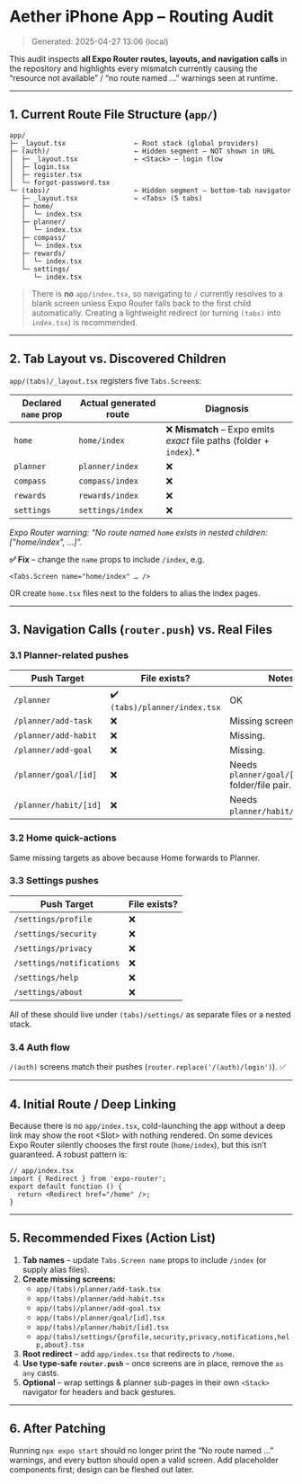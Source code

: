 # Aether iPhone App – Routing Audit

> Generated: 2025-04-27 13:06 (local)

This audit inspects **all Expo Router routes, layouts, and navigation calls** in the repository and highlights every mismatch currently causing the “resource not available” / “no route named …” warnings seen at runtime.

---

## 1. Current Route File Structure (`app/`)

```plaintext
app/
├─ _layout.tsx                 ← Root stack (global providers)
├─ (auth)/                     ← Hidden segment – NOT shown in URL
│  ├─ _layout.tsx              ← <Stack> – login flow
│  ├─ login.tsx
│  ├─ register.tsx
│  └─ forgot-password.tsx
└─ (tabs)/                     ← Hidden segment – bottom-tab navigator
   ├─ _layout.tsx              ← <Tabs> (5 tabs)
   ├─ home/
   │  └─ index.tsx
   ├─ planner/
   │  └─ index.tsx
   ├─ compass/
   │  └─ index.tsx
   ├─ rewards/
   │  └─ index.tsx
   └─ settings/
      └─ index.tsx
```

>There is **no** `app/index.tsx`, so navigating to `/` currently resolves to a blank screen unless Expo Router falls back to the first child automatically. Creating a lightweight redirect (or turning `(tabs)` into `index.tsx`) is recommended.

---

## 2. Tab Layout vs. Discovered Children

`app/(tabs)/_layout.tsx` registers five `Tabs.Screen`s:

| Declared `name` prop | Actual generated route | Diagnosis |
| --- | --- | --- |
| `home` | `home/index` | ❌ **Mismatch** – Expo emits *exact* file paths (folder + `index`).* |
| `planner` | `planner/index` | ❌ |
| `compass` | `compass/index` | ❌ |
| `rewards` | `rewards/index` | ❌ |
| `settings` | `settings/index` | ❌ |

*Expo Router warning: “No route named `home` exists in nested children: ["home/index", …]”.*

**✅ Fix** – change the `name` props to include `/index`, e.g.

```tsx
<Tabs.Screen name="home/index" … />
```

OR create `home.tsx` files next to the folders to alias the index pages.

---

## 3. Navigation Calls (`router.push`) vs. Real Files

### 3.1  Planner-related pushes

| Push Target | File exists? | Notes |
| --- | --- | --- |
| `/planner` | ✔️ `(tabs)/planner/index.tsx` | OK |
| `/planner/add-task` | ❌ | Missing screen. |
| `/planner/add-habit` | ❌ | Missing. |
| `/planner/add-goal` | ❌ | Missing. |
| `/planner/goal/[id]` | ❌ | Needs `planner/goal/[id].tsx` folder/file pair. |
| `/planner/habit/[id]` | ❌ | Needs `planner/habit/[id].tsx`. |

### 3.2 Home quick-actions

Same missing targets as above because Home forwards to Planner.

### 3.3 Settings pushes

| Push Target | File exists? |
| --- | --- |
| `/settings/profile` | ❌ |
| `/settings/security` | ❌ |
| `/settings/privacy` | ❌ |
| `/settings/notifications` | ❌ |
| `/settings/help` | ❌ |
| `/settings/about` | ❌ |

All of these should live under `(tabs)/settings/` as separate files or a nested stack.

### 3.4 Auth flow

`/(auth)` screens match their pushes (`router.replace('/(auth)/login')`). ✅

---

## 4. Initial Route / Deep Linking

Because there is no `app/index.tsx`, cold-launching the app without a deep link may show the root &lt;Slot&gt; with nothing rendered. On some devices Expo Router silently chooses the first route (`home/index`), but this isn’t guaranteed. A robust pattern is:

```tsx
// app/index.tsx
import { Redirect } from 'expo-router';
export default function () {
  return <Redirect href="/home" />;
}
```

---

## 5. Recommended Fixes (Action List)

1. **Tab names** – update `Tabs.Screen name` props to include `/index` (or supply alias files).
2. **Create missing screens:**
   * `app/(tabs)/planner/add-task.tsx`
   * `app/(tabs)/planner/add-habit.tsx`
   * `app/(tabs)/planner/add-goal.tsx`
   * `app/(tabs)/planner/goal/[id].tsx`
   * `app/(tabs)/planner/habit/[id].tsx`
   * `app/(tabs)/settings/{profile,security,privacy,notifications,help,about}.tsx`
3. **Root redirect** – add `app/index.tsx` that redirects to `/home`.
4. **Use type-safe `router.push`** – once screens are in place, remove the `as any` casts.
5. **Optional** – wrap settings & planner sub-pages in their own `<Stack>` navigator for headers and back gestures.

---

## 6. After Patching

Running `npx expo start` should no longer print the “No route named …” warnings, and every button should open a valid screen. Add placeholder components first; design can be fleshed out later.
